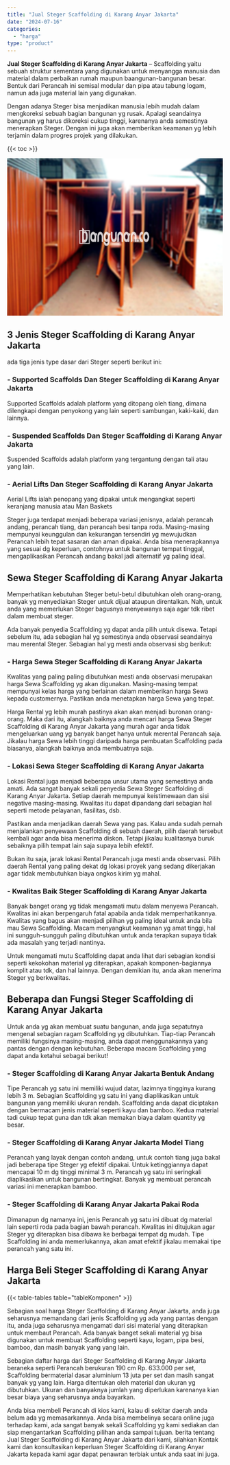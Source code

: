 ```yaml
---
title: "Jual Steger Scaffolding di Karang Anyar Jakarta"
date: "2024-07-16"
categories: 
  - "harga"
type: "product"
---
```


**Jual Steger Scaffolding di Karang Anyar Jakarta** – Scaffolding yaitu sebuah struktur sementara yang digunakan untuk menyangga manusia dan material dalam perbaikan rumah maupun baangunan-bangunan besar. Bentuk dari Perancah ini semisal modular dan pipa atau tabung logam, namun ada juga material lain yang digunakan.

Dengan adanya Steger bisa menjadikan manusia lebih mudah dalam mengkoreksi sebuah bagian bangunan yg rusak. Apalagi seandainya bangunan yg harus dikoreksi cukup tinggi, karenanya anda semestinya menerapkan Steger. Dengan ini juga akan memberikan keamanan yg lebih terjamin dalam progres projek yang dilakukan.

{{< toc >}}

![Jual Steger Scaffolding di Karang Anyar Jakarta](/images/sewa-scaffolding-steger-25.png)

## 3 Jenis Steger Scaffolding di Karang Anyar Jakarta

ada tiga jenis type dasar dari Steger seperti berikut ini:

### \- Supported Scaffolds Dan Steger Scaffolding di Karang Anyar Jakarta

Supported Scaffolds adalah platform yang ditopang oleh tiang, dimana dilengkapi dengan penyokong yang lain seperti sambungan, kaki-kaki, dan lainnya.

### \- Suspended Scaffolds Dan Steger Scaffolding di Karang Anyar Jakarta

Suspended Scaffolds adalah platform yang tergantung dengan tali atau yang lain.

### \- Aerial Lifts Dan Steger Scaffolding di Karang Anyar Jakarta

Aerial Lifts ialah penopang yang dipakai untuk mengangkat seperti keranjang manusia atau Man Baskets

Steger juga terdapat menjadi beberapa variasi jenisnya, adalah perancah andang, perancah tiang, dan perancah besi tanpa roda. Masing-masing mempunyai keunggulan dan kekurangan tersendiri yg mewujudkan Perancah lebih tepat sasaran dan aman dipakai. Anda bisa menerapkannya yang sesuai dg keperluan, contohnya untuk bangunan tempat tinggal, mengaplikasikan Perancah andang bakal jadi alternatif yg paling ideal.

## Sewa Steger Scaffolding di Karang Anyar Jakarta

Memperhatikan kebutuhan Steger betul-betul dibutuhkan oleh orang-orang, banyak yg menyediakan Steger untuk dijual ataupun direntalkan. Nah, untuk anda yang memerlukan Steger bagusnya menyewanya saja agar tdk ribet dalam membuat steger.

Ada banyak penyedia Scaffolding yg dapat anda pilih untuk disewa. Tetapi sebelum itu, ada sebagian hal yg semestinya anda observasi seandainya mau merental Steger. Sebagian hal yg mesti anda observasi sbg berikut:

### \- Harga Sewa Steger Scaffolding di Karang Anyar Jakarta

Kwalitas yang paling paling dibutuhkan mesti anda observasi merupakan harga Sewa Scaffolding yg akan digunakan. Masing-masing tempat mempunyai kelas harga yang berlainan dalam memberikan harga Sewa kepada customernya. Pastikan anda menetapkan harga Sewa yang tepat.

Harga Rental yg lebih murah pastinya akan akan menjadi buronan orang-orang. Maka dari itu, alangkah baiknya anda mencari harga Sewa Steger Scaffolding di Karang Anyar Jakarta yang murah agar anda tidak mengeluarkan uang yg banyak banget hanya untuk merental Perancah saja. Jikalau harga Sewa lebih tinggi daripada harga pembuatan Scaffolding pada biasanya, alangkah baiknya anda membuatnya saja.

### \- Lokasi Sewa Steger Scaffolding di Karang Anyar Jakarta

Lokasi Rental juga menjadi beberapa unsur utama yang semestinya anda amati. Ada sangat banyak sekali penyedia Sewa Steger Scaffolding di Karang Anyar Jakarta. Setiap daerah mempunyai keistimewaan dan sisi negative masing-masing. Kwalitas itu dapat dipandang dari sebagian hal seperti metode pelayanan, fasilitas, dsb.

Pastikan anda menjadikan daerah Sewa yang pas. Kalau anda sudah pernah menjalankan penyewaan Scaffolding di sebuah daerah, pilih daerah tersebut kembali agar anda bisa menerima diskon. Tetapi jikalau kualitasnya buruk sebaiknya pilih tempat lain saja supaya lebih efektif.

Bukan itu saja, jarak lokasi Rental Perancah juga mesti anda observasi. Pilih daerah Rental yang paling dekat dg lokasi proyek yang sedang dikerjakan agar tidak membutuhkan biaya ongkos kirim yg mahal.

### \- Kwalitas Baik Steger Scaffolding di Karang Anyar Jakarta

Banyak banget orang yg tidak mengamati mutu dalam menyewa Perancah. Kwalitas ini akan berpengaruh fatal apabila anda tidak memperhatikannya. Kwalitas yang bagus akan menjadi pilihan yg paling ideal untuk anda bila mau Sewa Scaffolding. Macam menyangkut keamanan yg amat tinggi, hal ini sungguh-sungguh paling dibutuhkan untuk anda terapkan supaya tidak ada masalah yang terjadi nantinya.

Untuk mengamati mutu Scaffolding dapat anda lihat dari sebagian kondisi seperti kekokohan material yg diterapkan, apakah komponen-bagiannya komplit atau tdk, dan hal lainnya. Dengan demikian itu, anda akan menerima Steger yg berkwalitas.

## Beberapa dan Fungsi Steger Scaffolding di Karang Anyar Jakarta

Untuk anda yg akan membuat suatu bangunan, anda juga sepatutnya mengenal sebagian ragam Scaffolding yg dibutuhkan. Tiap-tiap Perancah memiliki fungsinya masing-masing, anda dapat menggunakannya yang pantas dengan dengan kebutuhan. Beberapa macam Scaffolding yang dapat anda ketahui sebagai berikut!

### \- Steger Scaffolding di Karang Anyar Jakarta Bentuk Andang

Tipe Perancah yg satu ini memiliki wujud datar, lazimnya tingginya kurang lebih 3 m. Sebagian Scaffolding yg satu ini yang diaplikasikan untuk bangunan yang memiliki ukuran rendah. Scaffolding anda dapat diciptakan dengan bermacam jenis material seperti kayu dan bamboo. Kedua material tadi cukup tepat guna dan tdk akan memakan biaya dalam quantity yg besar.

### \- Steger Scaffolding di Karang Anyar Jakarta Model Tiang

Perancah yang layak dengan contoh andang, untuk contoh tiang juga bakal jadi beberapa tipe Steger yg efektif dipakai. Untuk ketinggiannya dapat mencapai 10 m dg tinggi minimal 3 m. Perancah yg satu ini seringkali diaplikasikan untuk bangunan bertingkat. Banyak yg membuat perancah variasi ini menerapkan bamboo.

### \- Steger Scaffolding di Karang Anyar Jakarta Pakai Roda

Dimanapun dg namanya ini, jenis Perancah yg satu ini dibuat dg material lain seperti roda pada bagian bawah perancah. Kwalitas ini ditujukan agar Steger yg diterapkan bisa dibawa ke berbagai tempat dg mudah. Tipe Scaffolding ini anda memerlukannya, akan amat efektif jikalau memakai tipe perancah yang satu ini.

## Harga Beli Steger Scaffolding di Karang Anyar Jakarta

{{< table-tables table="tableKomponen" >}}

Sebagian soal harga Steger Scaffolding di Karang Anyar Jakarta, anda juga seharusnya memandang dari jenis Scaffolding yg ada yang pantas dengan itu, anda juga seharusnya mengamati dari sisi material yang diterapkan untuk membaut Perancah. Ada banyak banget sekali material yg bisa digunakan untuk membuat Scaffolding seperti kayu, logam, pipa besi, bamboo, dan masih banyak yang yang lain.

Sebagian daftar harga dari Steger Scaffolding di Karang Anyar Jakarta beraneka seperti Perancah berukuran 190 cm Rp. 633.000 per set, Scaffolding bermaterial dasar aluminium 13 juta per set dan masih sangat banyak yg yang lain. Harga ditentukan oleh material dan ukuran yg dibutuhkan. Ukuran dan banyaknya jumlah yang diperlukan karenanya kian besar biaya yang seharusnya anda bayarkan.

Anda bisa membeli Perancah di kios kami, kalau di sekitar daerah anda belum ada yg memasarkannya. Anda bisa membelinya secara online juga terhadap kami, ada sangat banyak sekali Scaffolding yg kami sediakan dan siap mengantarkan Scaffolding pilihan anda sampai tujuan. berita tentang Jual Steger Scaffolding di Karang Anyar Jakarta dari kami, silahkan Kontak kami dan konsultasikan keperluan Steger Scaffolding di Karang Anyar Jakarta kepada kami agar dapat penawran terbiak untuk anda saat ini juga.
